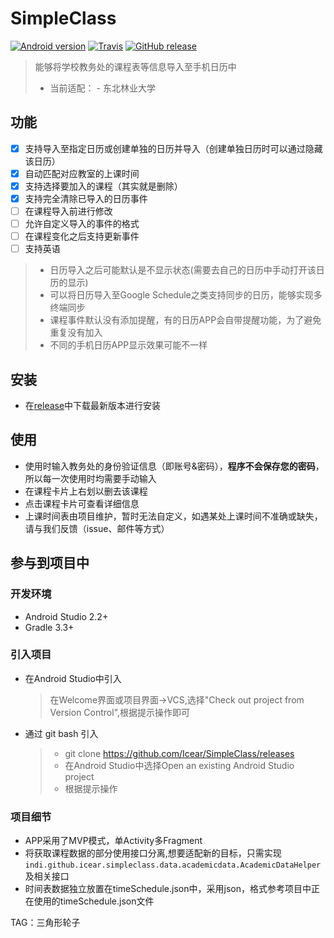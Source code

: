 # SimpleClass

[![Android version](https://img.shields.io/badge/Android-5.0%2B-brightgreen.svg)](https://github.com/Icear/SimpleClass/release/latest/) [![Travis](https://img.shields.io/travis/Icear/SimpleClass.svg)](https://github.com/Icear/SimpleClass/releases/latest/) [![GitHub release](https://img.shields.io/github/release/Icear/SimpleClass.svg)](https://github.com/Icear/SimpleClass/releases/latest/)



> 能够将学校教务处的课程表等信息导入至手机日历中
>- 当前适配：
    - 东北林业大学

## 功能

- [x] 支持导入至指定日历或创建单独的日历并导入（创建单独日历时可以通过隐藏该日历）
- [x] 自动匹配对应教室的上课时间
- [x] 支持选择要加入的课程（其实就是删除）
- [x] 支持完全清除已导入的日历事件
- [ ] 在课程导入前进行修改
- [ ] 允许自定义导入的事件的格式
- [ ] 在课程变化之后支持更新事件
- [ ] 支持英语

>- 日历导入之后可能默认是不显示状态(需要去自己的日历中手动打开该日历的显示)
>- 可以将日历导入至Google Schedule之类支持同步的日历，能够实现多终端同步
>- 课程事件默认没有添加提醒，有的日历APP会自带提醒功能，为了避免重复没有加入
>- 不同的手机日历APP显示效果可能不一样
	
## 安装
- 在[release](https://github.com/Icear/SimpleClass/releases/latest/)中下载最新版本进行安装


## 使用

- 使用时输入教务处的身份验证信息（即账号&密码），**程序不会保存您的密码**，所以每一次使用时均需要手动输入
- 在课程卡片上右划以删去该课程
- 点击课程卡片可查看详细信息
- 上课时间表由项目维护，暂时无法自定义，如遇某处上课时间不准确或缺失，请与我们反馈（issue、邮件等方式）

## 参与到项目中

### 开发环境

- Android Studio 2.2+
- Gradle 3.3+

### 引入项目

- 在Android Studio中引入
    > 在Welcome界面或项目界面->VCS,选择"Check out project from Version Control",根据提示操作即可

- 通过 git bash 引入
    > - git clone https://github.com/Icear/SimpleClass/releases
    > - 在Android Studio中选择Open an existing Android Studio project 
    > - 根据提示操作

### 项目细节

- APP采用了MVP模式，单Activity多Fragment
- 将获取课程数据的部分使用接口分离,想要适配新的目标，只需实现`indi.github.icear.simpleclass.data.academicdata.AcademicDataHelper`及相关接口
- 时间表数据独立放置在timeSchedule.json中，采用json，格式参考项目中正在使用的timeSchedule.json文件


TAG：三角形轮子

